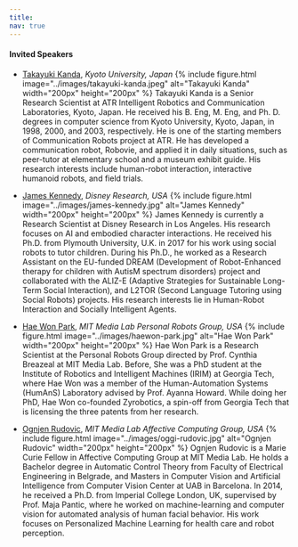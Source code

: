 ```yaml
---
title:
nav: true
---
```


#### Invited Speakers

<div class="id-pics" markdown="1">

- [Takayuki Kanda](http://www.robot.soc.i.kyoto-u.ac.jp/~kanda/), *Kyoto University, Japan*
{% include figure.html image="../images/takayuki-kanda.jpeg" alt="Takayuki Kanda" width="200px" height="200px" %}
Takayuki Kanda is a Senior Research Scientist at ATR Intelligent Robotics and Communication Laboratories, Kyoto, Japan. He received his B. Eng, M. Eng, and Ph. D. degrees in computer science from Kyoto University, Kyoto, Japan, in 1998, 2000, and 2003, respectively. He is one of the starting members of Communication Robots project at ATR. He has developed a communication robot, Robovie, and applied it in daily situations, such as peer-tutor at elementary school and a museum exhibit guide. His research interests include human-robot interaction, interactive humanoid robots, and field trials.

- [James Kennedy](https://james-kennedy.github.io/), *Disney Research, USA*
{% include figure.html image="../images/james-kennedy.jpg" alt="James Kennedy" width="200px" height="200px" %}
James Kennedy is currently a Research Scientist at Disney Research in Los Angeles. His research focuses on AI and embodied character interactions. He received his Ph.D. from Plymouth University, U.K. in 2017 for his work using social robots to tutor children. During his Ph.D., he worked as a Research Assistant on the EU-funded DREAM (Development of Robot-Enhanced therapy for children with AutisM spectrum disorders) project and collaborated with the ALIZ-E (Adaptive Strategies for Sustainable Long-Term Social Interaction), and L2TOR (Second Language Tutoring using Social Robots) projects. His research interests lie in Human-Robot Interaction and Socially Intelligent Agents.

- [Hae Won Park](http://web.media.mit.edu/~haewon/), *MIT Media Lab Personal Robots Group, USA*
{% include figure.html image="../images/haewon-park.jpg" alt="Hae Won Park" width="200px" height="200px" %}
Hae Won Park is a Research Scientist at the Personal Robots Group directed by Prof. Cynthia Breazeal at MIT Media Lab. Before, She was a PhD student at the Institute of Robotics and Intelligent Machines (IRIM) at Georgia Tech, where Hae Won was a member of the Human-Automation Systems (HumAnS) Laboratory advised by Prof. Ayanna Howard. While doing her PhD, Hae Won co-founded Zyrobotics, a spin-off from Georgia Tech that is licensing the three patents from her research.

- [Ognjen Rudovic](http://www.orudovic.me/), *MIT Media Lab Affective Computing Group, USA*
{% include figure.html image="../images/oggi-rudovic.jpg" alt="Ognjen Rudovic" width="200px" height="200px" %}
Ognjen Rudovic is a Marie Curie Fellow in Affective Computing Group at MIT Media Lab. He holds a Bachelor degree in Automatic Control Theory from Faculty of Electrical Engineering in Belgrade, and Masters in Computer Vision and Artificial Intelligence from Computer Vision Center at UAB in Barcelona. In 2014, he received a Ph.D. from Imperial College London, UK, supervised by Prof. Maja Pantic, where he worked on machine-learning and computer vision for automated analysis of human facial behavior. His work focuses on Personalized Machine Learning for health care and robot perception.

</div>
